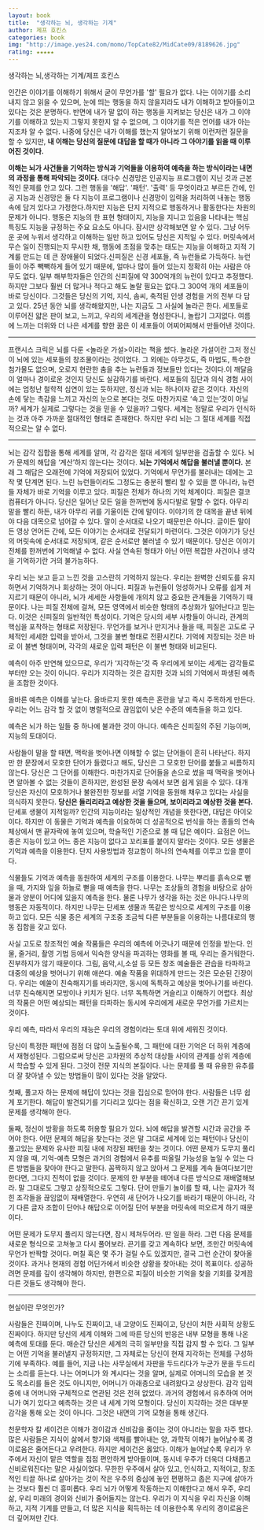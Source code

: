 ```yaml
---
layout: book
title:  "생각하는 뇌, 생각하는 기계"
author: 제프 호킨스
categories: book
img: "http://image.yes24.com/momo/TopCate82/MidCate09/8189626.jpg"
rating: ★★★★★
---
```


생각하는 뇌,생각하는 기계/제프 호킨스

인간은 이야기를 이해하기 위해서 굳이 무언가를 '할' 필요가 없다. 나는 이야기를 소리내지 않고 읽을 수 있으며, 눈에 띄는 행동을 하지 않을지라도 내가 이해하고 받아들이고 있다는 것은 분명하다. 반면에 내가 말 없이 하는 행동을 지켜보는 당신은 내가 그 이야기를 이해하고 있는지 그렇지 못한지 알 수 없으며, 그 이야기를 적은 언어를 내가 아는지조차 알 수 없다.
나중에 당신은 내가 이해를 했는지 알아보기 위해 이런저런 질문을 할 수 있지만, **내 이해는 당신의 질문에 대답을 할 때가 아니라 그 아야기를 읽을 때 이루어진 것이다.**

**이해는 뇌가 사건들을 기억하는 방식과 기억들을 이용하여 예측을 하는 방식이라는 내면의 과정을 통해 파악되는 것이다.**
대다수 신경망은 인공지능 프로그램이 지닌 것과 근본적인 문제를 안고 있다. 그런 행동을 '해답'. '패턴'. '출력' 등 무엇이라고 부르든 간에, 인공 지능과 신경망은 둘 다 지능이 프로그램이나 신경망이 입력을 처리하여 내놓는 행동 속에 담겨 있다고 가정한다.하지만 지능은 단지 지적으로 행동하거나 활동한다는 차원의 문제가 아니다. 행동은 지능의 한 표현 형태이지, 지능을 지니고 있음을 나타내는 핵심 특징도 지능을 규정하는 주요 요소도 아니다. 잠시만 상각해보면 알 수 있다. 그냥 어두운 곳에 누워서 생각하고 이해하는 일만 하고 있어도 당신은 지적일 수 있다. 머릿속에서 무슨 일이 진행되는지 무시한 채, 행동에 초점을 맞추는 태도는 지능을 이해하고 지적 기계룰 만드는 데 큰 장애물이 되었다.신피질은 신경 세포들, 즉 뉴런들로 가득하다. 뉴런들이 아주 빽빽하게 들어 있기 때문에, 얼마나 많이 들어 있는지 정확히 아는 사람은 아무도 없다. 일부 해부학자들은 인간의 신피질에 약 300억개의 뉴런이 있다고 추정했다. 하지만 그보다 훨씬 더 많거나 적다고 해도 놀랄 필요는 없다.그 300억 개의 세포들이 바로 당신이다. 그것들은 당신의 기억, 지식, 솜씨, 축적된 인생 경험을 거의 전부 다 담고 있다. 25년 동안 뇌를 생각해왔지만, 나는 지금도 그 사실에 놀라곤 한다. 세포들로 이루어진 얇은 판이 보고, 느끼고, 우리의 세계관을 형성한다니, 놀랍기 그지없다. 여름에 느끼는 더위와 더 나은 세계를 향한 꿈은 이 세포들이 어찌어찌해서 만들어낸 것이다.

---

프랜시스 크릭은 뇌를 다룬 <놀라운 가설>이라는 책을 썼다. 놀라운 가설이란 그저 정신이 뇌에 있는 세포들의 창조물이라는 것이었다. 그 외에는 아무것도, 즉 마법도, 특수한 첨가물도 없으며, 오로지 현란한 춤을 추는 뉴련들과 정보들만 있다는 것이다.이 깨달음이 얼마나 경이로운 것인지 당신도 실감하기를 바란다. 세포들의 집단과 의식 경험 사이에는 엄청난 철학적 심연이 있는 듯하지만, 정신과 뇌는 하나이자 같은 것이다.
자신의 손에 닿는 촉감을 느끼고 자신의 눈으로 본다는 것도 마찬가지로 ‘속고 있는’것이 아닐까? 세계가 실제로 그렇다는 것을 믿을 수 있을까? 그렇다. 세계는 정말로 우리가 인식하는 것과 아주 가까운 절대적인 형태로 존재한다. 하지만 우리 뇌는 그 절대 세계를 직접적으로는 알 수 없다.

---


뇌는 감각 집합을 통해 세계를 알며, 각 감각은 절대 세계의 일부만을 검출할 수 있다.
뇌가 문제의 해답을 ‘계산’하지 않는다는 것이다. **뇌는 기억에서 해답을 불러낼 뿐이다.** 본래 그 해답은 오래전에 기억에 저장되어 있었다. 기억에서 무언가를 불러내는 데에는 고작 몇 단계면 된다. 느린 뉴런들이라도 그정도는 충분히 빨리 할 수 있을 뿐 아니라, 뉴런들 자체가 바로 기억을 이루고 있다. 피질은 전체가 하나의 기억 체계이다. 피질은 결코 컴퓨터가 아니다.
당신은 일어난 모든 일을 한꺼번에 동시다발로 말할 수 없다. 아무리 말을 빨리 하든, 내가 아무리 귀를 기울이든 간에 말이다. 이야기의 한 대목을 끝낸 뒤에야 다음 대목으로 넘어갈 수 있다. 말이 순서대로 나오기 때문만은 아니다. 글이든 말이든 영상 언어든 간에, 모든 이야기는 순서대로 전달되기 마련이다. 그것은 이야기가 당신의 머릿속에 순서대로 저장되며, 같은 순서로만 불러낼 수 있기 때문이다. 당신은 이야기 전체를 한꺼번에 기억해낼 수 없다. 사실 연속된 형태가 아닌 어떤 복잡한 사건이나 생각을 기억하기란 거의 불가능하다.

우리 뇌는 보고 듣고 느낀 것을 고스란히 기억하지 않는다. 우리는 완벽한 신뢰도를 유지하면서 기억하거나 회상하는 것이 아니다. 피질과 뉴런들이 엉성하거나 오류를 쉽게 저지르기 때문이 아니라, 뇌가 세세한 사항들에 개의치 않고 중요한 관계들을 기억하기 때문이다.
나는 피질 전체에 걸쳐, 모든 영역에서 비슷한 형태의 추상화가 일어난다고 믿는다. 이것은 신피질의 일반적인 특성이다. 기억은 당시의 세부 사항들이 아니라, 관계의 핵심을 포착하는 형태로 저장된다. 무언가를 보거나 만지거나 들을 때, 피질은 고도로 구체적인 세세한 입력을 받아서, 그것을 불변 형태로 전환시킨다. 기억에 저장되는 것은 바로 이 불변 형태이며, 각각의 새로운 입력 패턴은 이 불변 형태와 비교된다.


예측이 아주 만연해 있으므로, 우리가 ‘지각하는’것 즉 우리에게 보이는 세계는 감각들로부터만 오는 것이 아니다. 우리가 지각하는 것은 감지한 것과 뇌의 기억에서 파생된 예측을 조합한 것이다.

올바른 예측은 이해를 낳는다. 올바르지 못한 예측은 혼란을 낳고 즉시 주목하게 만든다. 우리는 어느 감각 할 것 없이 병렬적으로 끊임없이 낮은 수준의 예측들을 하고 있다.

예측은 뇌가 하는 일들 중 하나에 불과한 것이 아니다. 예측은 신피질의 주된 기능이며, 지능의 토대이다.

사람들이 말을 할 때면, 맥락을 벗어나면 이해할 수 없는 단어들이 흔히 나타난다. 하지만 한 문장에서 모호한 단어가 들렸다고 해도, 당신은 그 모호한 단어를 붙들고 씨름하지 않는다. 당신은 그 단어를 이해한다. 마찬가지로 단어들을 손으로 썼을 때 맥락을 벗어나면 알아볼 수 없는 것들이 흔하지만, 완성된 문장 속에서 보면 쉽게 읽을 수 있다. 대개 당신은 자신이 모호하거나 불완전한 정보를 서열 기억을 동원해 채우고 있다는 사실을 의식하지 못한다. **당신은 들리리라고 예상한 것을 들으며, 보이리라고 예상한 것을 본다.**
단세포 생물이 지적일까? 인간의 지능이라는 일상적인 개념을 뜻한다면, 대답은 아이오이다. 하지만 이 동물은 기억과 예측을 이요하여 더 성공적으로 번식을 하는 종들의 연속체상에서 맨 끝자락에 놓여 있으며, 학술적인 기준으로 볼 때 답은 예이다. 요점은 어느 종은 지능이 있고 어느 종은 지능이 없다고 꼬리표를 붙이지 말라는 것이다. 모든 생물은 기억과 예측을 이용한다. 단지 사용방법과 정교함이 하나의 연속체를 이루고 있을 뿐이다.

식물들도 기억과 예측을 동원하여 세계의 구조를 이용한다. 나무는 뿌리를 흙속으로 뻗을 때, 가지와 잎을 하늘로 뻗을 때 예측을 한다. 나무는 조상들의 경험을 바탕으로 삼아 물과 양분이 어디에 있을지 예측을 한다. 물론 나무가 생각을 하는 것은 아니다.나무의 행동은 자동적이다. 하지만 나무는 단세포 생물과 똑같은 방식으로 세계의 구조를 이용하고 있다. 모든 식물 종은 세계의 구조중 조금씩 다른 부분들을 이용하는 나름대로의 행동 집합을 갖고 있다.

사실 고도로 창조적인 예술 작품들은 우리의 예측에 어긋나기 때문에 인정을 받는다. 인물, 줄거리, 촬영 기법 등에서 익숙한 양식을 파괴하는 영화를 볼 때, 우리는 즐거워한다. 진부하지가 않기 때문이다. 그림, 음악,시,소설 등 모든 창조 예술들은 관습을 타파하고 대중의 예상을 벗어나기 위해 애쓴다. 예술 작품을 위대하게 만드는 것은 모순된 긴장이다. 우리는 예쑬이 친숙해지기를 바라지만, 동시에 독특하고 예상을 벗어나기를 바란다. 너무 친숙해지면 모방이나 키치가 된다. 너무 독특하면 거슬리고 이해하기 어렵다. 최상의 작품은 어떤 예상되는 패턴을 타파하는 동시에 우리에게 새로운 무언가를 가르치는 것이다.

우리 예측, 따라서 우리의 재능은 우리의 경험이라는 토대 위에 세워진 것이다.

당신이 특정한 패턴에 점점 더 많이 노출될수록, 그 패턴에 대한 기억은 더 하위 계층에서 재형성된다. 그럼으로써 당신은 고차원의 추상적 대상들 사이의 관계를 상위 계층에서 학습할 수 있게 된다. 그것이 전문 지식의 본질이다.
나는 문제를 풀 때 유용한 유추를 더 잘 찾아낼 수 있는 방법들이 많이 있다는 것을 알았다.

첫째, 풀고자 하는 문제에 해답이 있다는 것을 집심으로 믿어야 한다. 사람들은 너무 쉽게 포기한다. 해답이 발견되기를 기다리고 있다는 점을 확신하고, 오랜 기간 끈기 있게 문제를 생각해야 한다.

둘째, 정신이 방황을 하도록 허용할 필요가 있다. 뇌에 해답을 발견할 시간과 공간을 주어야 한다. 어떤 문제의 해답을 찾는다는 것은 말 그대로 세계에 있는 패턴이나 당신이 풀고있는 문제와 유사한 피질 내에 저장된 패턴을 찾는 것이다. 어떤 문제가 도무지 풀리지 않을 때, 기억-예측 모형은 과거의 경험에서 유추를 떠올릴 가능성을 높일 수 있는 다른 방법들을 찾아야 한다고 말한다. 꼼짝하지 않고 앉아서 그 문제를 계속 들여다보기만 한다면, 그다지 진척이 없을 것이다. 문제의 한 부분을 떼어내 다른 방식으로 재배열해보라. 말 그대로도 그렇고 상징적으로도 그렇다. 단어 만들기 놀이를 할 때, 나는 글자가 적힌 조각들을 끊임없이 재배열한다. 우연히 새 단어가 나오기를 바라기 때문이 아니라, 각기 다른 글자 조합이 단어나 해답으로 이어질 단어 부분을 머릿속에 떠오르게 하기 때문이다.

어떤 문제가 도무지 풀리지 않는다면, 잠시 제쳐두어라. 딴 일을 하라. 그런 다음 문제를 새로운 형식으로 고쳐놓고 다시 풀어보라. 끈기를 갖고 계속하다 보면, 조만간 머릿속에 무언가 반짝할 것이다. 며칠 혹은 몇 주가 걸릴 수도 있겠지만, 결국 그런 순간이 찾아올 것이다. 과거나 현재의 경험 어딘가에서 비슷한 상황을 찾아내는 것이 목표이다. 성공하려면 문제를 깊이 생각해야 하지만, 한편으로 피질이 비슷한 기억을 찾을 기회를 갖게끔 다른 것들도 생각해야 한다.

---

현실이란 무엇인가?

사람들은 진짜이며, 나누도 진짜이고, 내 고양이도 진짜이고, 당신이 처한 사회적 상황도 진짜이다. 하지만 당신의 세계 이해와 그에 따른 당신의 반응은 내부 모형을 통해 나온 예측에 토대를 둔다. 매순간 당신은 세계의 극히 일부만을 직접 감지 할 수 있다. 그 일부는 어떤 기억을 불러낼지 규정하지만, 그 자체로는 당신이 현재 지각하는 전체를 구성하기에 부족하다. 예를 들어, 지금 나는 사무실에서 자판을 두드리다가 누군가 문을 두드리는 소리를 듣는다. 나는 어머니가 와 계시다는 것을 알며, 실제로 어머니의 모습을 본 것도 목소리를 들은 것도 아니지만, 어머니가 아래층으로 내려왔다고 상상한다. 감각 입력 중에 내 어머니와 구체적으로 연관된 것은 전혀 없었다. 과거의 경험에서 유추하여 어머니가 여기 있다고 예측하는 것은 내 세계 기억 모형이다. 당신이 지각하는 것은 대부분 감각을 통해 오는 것이 아니다. 그것은 내면의 기억 모형을 통해 생긴다.

천문학자 칼 세이건은 이해가 경이감과 신비감을 줄이는 것이 아니라는 말을 자주 했다. 많은 사람들은 지식이 삶에서 향기와 색채를 빨아내는 양, 과학적 이해가 늘어날수록 경이로움은 줄어든다고 우려한다. 하지만 세이건은 옳았다. 이해가 늘어날수록 우리가 우주에서 자신이 맡은 역할을 점점 편안하게 받아들이며, 동시네 우주가 더욱더 다채롭고 신비로워진다는 말은 사실이었다. 무한한 우주에서 살아 있고, 인식하고, 지적이고, 창조적인 티끌 하나로 살아가는 것이 작은 우주의 중심에 놓인 편평하고 좁은 지구에 살아가는 것보다 훨씬 더 흥미롭다. 우리 뇌가 어떻게 작동하는지 이해한다고 해서 우주, 우리 삶, 우리 미래의 경이와 신비가 줄어들지는 않는다. 우리가 이 지식을 우리 자신을 이해하고, 지적 기계를 만들고, 더 많은 지식을 획득하는 데 이용한수록 우리의 경이로움은 더 깊어져만 간다.
